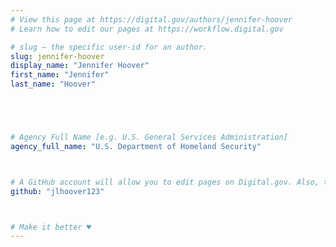 ```yaml
---
# View this page at https://digital.gov/authors/jennifer-hoover
# Learn how to edit our pages at https://workflow.digital.gov

# slug — the specific user-id for an author.
slug: jennifer-hoover
display_name: "Jennifer Hoover"
first_name: "Jennifer"
last_name: "Hoover"





# Agency Full Name [e.g. U.S. General Services Administration]
agency_full_name: "U.S. Department of Homeland Security"



# A GitHub account will allow you to edit pages on Digital.gov. Also, the image used in your GitHub account can be used to populate your digital.gov profile photo. Learn more about getting a Github account at [URL]
github: "jlhoover123"



# Make it better ♥
---
```

